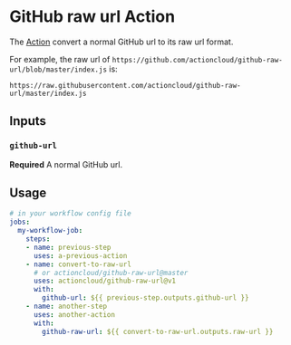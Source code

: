 # GitHub raw url Action

The [Action](https://github.com/marketplace/actions/github-raw-url) convert a normal GitHub url to its raw url format.

For example, the raw url of `https://github.com/actioncloud/github-raw-url/blob/master/index.js` is:

```
https://raw.githubusercontent.com/actioncloud/github-raw-url/master/index.js
```

## Inputs

### `github-url`

**Required** A normal GitHub url.

## Usage

```yaml
# in your workflow config file
jobs:
  my-workflow-job:
    steps:
    - name: previous-step
      uses: a-previous-action
    - name: convert-to-raw-url
      # or actioncloud/github-raw-url@master
      uses: actioncloud/github-raw-url@v1
      with:
        github-url: ${{ previous-step.outputs.github-url }}
    - name: another-step
      uses: another-action
      with:
        github-raw-url: ${{ convert-to-raw-url.outputs.raw-url }}
```
